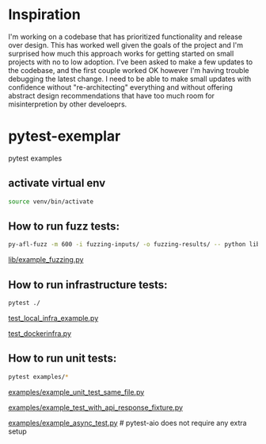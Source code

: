 # Inspiration

I'm working on a codebase that has prioritized functionality and release over design. This has worked well given the goals of the project and I'm surprised how much this approach works for getting started on small projects with no to low adoption. I've been asked to make a few updates to the codebase, and the first couple worked OK however I'm having trouble debugging the latest change. I need to be able to make small updates with confidence without "re-architecting" everything and without offering abstract design recommendations that have too much room for misinterpretion by other develoeprs.

# pytest-exemplar

pytest examples

## activate virtual env
```sh
source venv/bin/activate
```

## How to run fuzz tests:

```sh
py-afl-fuzz -m 600 -i fuzzing-inputs/ -o fuzzing-results/ -- python lib/example_fuzzing.py @@
```

[lib/example_fuzzing.py](lib/example_fuzzing.py)


## How to run infrastructure tests:

```sh
pytest ./
```

[test_local_infra_example.py](test_local_infra_example.py)

[test_dockerinfra.py](test_dockerinfra.py)


## How to run unit tests:

```sh
pytest examples/*
```

[examples/example_unit_test_same_file.py](examples/example_unit_test_same_file.py)

[examples/example_test_with_api_response_fixture.py](examples/example_test_with_api_response_fixture.py)

[examples/example_async_test.py](examples/example_async_test.py) # pytest-aio does not require any extra setup

